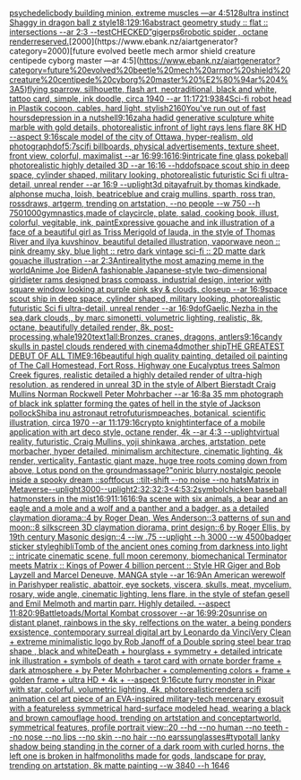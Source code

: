 [psychedelic](https://www.ebank.nz/aiartgenerator?category=psychedelic)[body building minion, extreme muscles —ar 4:5](https://www.ebank.nz/aiartgenerator?category=body%20building%20minion%2C%20extreme%20muscles%20%E2%80%94ar%204%3A5)[128](https://www.ebank.nz/aiartgenerator?category=128)[ultra instinct Shaggy in dragon ball z style](https://www.ebank.nz/aiartgenerator?category=ultra%20instinct%20Shaggy%20in%20dragon%20ball%20z%20style)[18:12](https://www.ebank.nz/aiartgenerator?category=18%3A12)[9:16](https://www.ebank.nz/aiartgenerator?category=9%3A16)[abstract geometry study :: flat :: intersections --ar 2:3 --test](https://www.ebank.nz/aiartgenerator?category=abstract%20geometry%20study%20%3A%3A%20flat%20%3A%3A%20intersections%20--ar%202%3A3%20--test)[CHECKED”](https://www.ebank.nz/aiartgenerator?category=CHECKED%E2%80%9D)[giger](https://www.ebank.nz/aiartgenerator?category=giger)[ps6](https://www.ebank.nz/aiartgenerator?category=ps6)[robotic spider , octane render](https://www.ebank.nz/aiartgenerator?category=robotic%20spider%20%2C%20octane%20render)[reserved.](https://www.ebank.nz/aiartgenerator?category=reserved.)[2000](https://www.ebank.nz/aiartgenerator?category=2000)[future evolved beetle mech armor shield creature centipede cyborg master —ar 4:5](https://www.ebank.nz/aiartgenerator?category=future%20evolved%20beetle%20mech%20armor%20shield%20creature%20centipede%20cyborg%20master%20%E2%80%94ar%204%3A5)[flying sparrow, sillhouette, flash art, neotraditional, black and white, tattoo card, simple, ink doodle, circa 1940 --ar 11:17](https://www.ebank.nz/aiartgenerator?category=flying%20sparrow%2C%20sillhouette%2C%20flash%20art%2C%20neotraditional%2C%20black%20and%20white%2C%20tattoo%20card%2C%20simple%2C%20ink%20doodle%2C%20circa%201940%20--ar%2011%3A17)[21:9](https://www.ebank.nz/aiartgenerator?category=21%3A9)[384](https://www.ebank.nz/aiartgenerator?category=384)[Sci-fi robot head in Plastik cocoon, cables, hard light, stylish](https://www.ebank.nz/aiartgenerator?category=Sci-fi%20robot%20head%20in%20Plastik%20cocoon%2C%20cables%2C%20hard%20light%2C%20stylish)[2160](https://www.ebank.nz/aiartgenerator?category=2160)[You've run out of fast hours](https://www.ebank.nz/aiartgenerator?category=You%27ve%20run%20out%20of%20fast%20hours)[depression in a nutshell](https://www.ebank.nz/aiartgenerator?category=depression%20in%20a%20nutshell)[9:16](https://www.ebank.nz/aiartgenerator?category=9%3A16)[zaha hadid generative sculpture white marble with gold details, photorealistic infront of light rays lens flare 8K HD --aspect 9:16](https://www.ebank.nz/aiartgenerator?category=zaha%20hadid%20generative%20sculpture%20white%20marble%20with%20gold%20details%2C%20photorealistic%20infront%20of%20light%20rays%20lens%20flare%208K%20HD%20--aspect%209%3A16)[scale model of the city of Ottawa, hyper-realism, old photograph](https://www.ebank.nz/aiartgenerator?category=scale%20model%20of%20the%20city%20of%20Ottawa%2C%20hyper-realism%2C%20old%20photograph)[dof](https://www.ebank.nz/aiartgenerator?category=dof)[5:7](https://www.ebank.nz/aiartgenerator?category=5%3A7)[scifi billboards, physical advertisements, texture sheet, front view, colorful, maximalist --ar 16:9](https://www.ebank.nz/aiartgenerator?category=scifi%20billboards%2C%20physical%20advertisements%2C%20texture%20sheet%2C%20front%20view%2C%20colorful%2C%20maximalist%20--ar%2016%3A9)[9:16](https://www.ebank.nz/aiartgenerator?category=9%3A16)[16:9](https://www.ebank.nz/aiartgenerator?category=16%3A9)[intricate fine glass pokeball photorealistic highly detailed 3D --ar 16:16 --hd](https://www.ebank.nz/aiartgenerator?category=intricate%20fine%20glass%20pokeball%20photorealistic%20highly%20detailed%203D%20--ar%2016%3A16%20--hd)[dof](https://www.ebank.nz/aiartgenerator?category=dof)[space scout ship in deep space, cylinder shaped, military looking, photorealistic futuristic Sci fi ultra-detail, unreal render --ar 16:9 --uplight](https://www.ebank.nz/aiartgenerator?category=space%20scout%20ship%20in%20deep%20space%2C%20cylinder%20shaped%2C%20military%20looking%2C%20photorealistic%20futuristic%20Sci%20fi%20ultra-detail%2C%20unreal%20render%20--ar%2016%3A9%20--uplight)[3d pitayafruit,by thomas kindkade, alphonse mucha, loish, beatriceblue and craig mullins, sparth, ross tran, rossdraws, artgerm, trending on artstation, --no people --w 750 --h 750](https://www.ebank.nz/aiartgenerator?category=3d%20pitayafruit%2Cby%20thomas%20kindkade%2C%20alphonse%20mucha%2C%20loish%2C%20beatriceblue%20and%20craig%20mullins%2C%20sparth%2C%20ross%20tran%2C%20rossdraws%2C%20artgerm%2C%20trending%20on%20artstation%2C%20--no%20people%20--w%20750%20--h%20750)[1000](https://www.ebank.nz/aiartgenerator?category=1000)[gymnastics,made of clay](https://www.ebank.nz/aiartgenerator?category=gymnastics%2Cmade%20of%20clay)[circle, plate, salad, cooking book, illust, colorful, vegitable, ink, paint](https://www.ebank.nz/aiartgenerator?category=circle%2C%20plate%2C%20salad%2C%20cooking%20book%2C%20illust%2C%20colorful%2C%20vegitable%2C%20ink%2C%20paint)[Expressive gouache and ink illustration of a face of a beautiful girl as Triss Merigold of lauda, in the style of Thomas River and ilya kuvshinov, beautiful detailed illustration, vaporwave neon :: pink dreamy sky, blue light :: retro dark vintage sci-fi :: 2D matte dark gouache illustration --ar 2:3](https://www.ebank.nz/aiartgenerator?category=Expressive%20gouache%20and%20ink%20illustration%20of%20a%20face%20of%20a%20beautiful%20girl%20as%20Triss%20Merigold%20of%20lauda%2C%20in%20the%20style%20of%20Thomas%20River%20and%20ilya%20kuvshinov%2C%20beautiful%20detailed%20illustration%2C%20vaporwave%20neon%20%3A%3A%20pink%20dreamy%20sky%2C%20blue%20light%20%3A%3A%20retro%20dark%20vintage%20sci-fi%20%3A%3A%202D%20matte%20dark%20gouache%20illustration%20--ar%202%3A3)[Antireality](https://www.ebank.nz/aiartgenerator?category=Antireality)[the most amazing meme in the world](https://www.ebank.nz/aiartgenerator?category=the%20most%20amazing%20meme%20in%20the%20world)[Anime Joe Biden](https://www.ebank.nz/aiartgenerator?category=Anime%20Joe%20Biden)[A fashionable Japanese-style two-dimensional girl](https://www.ebank.nz/aiartgenerator?category=A%20fashionable%20Japanese-style%20two-dimensional%20girl)[dieter rams designed brass compass, industrial design, interior with square window looking at purple pink sky & clouds, closeup  --ar 16:9](https://www.ebank.nz/aiartgenerator?category=dieter%20rams%20designed%20brass%20compass%2C%20industrial%20design%2C%20interior%20with%20square%20window%20looking%20at%20purple%20pink%20sky%20%26%20clouds%2C%20closeup%20%20--ar%2016%3A9)[space scout ship in deep space, cylinder shaped, military looking, photorealistic futuristic Sci fi ultra-detail, unreal render --ar 16:9](https://www.ebank.nz/aiartgenerator?category=space%20scout%20ship%20in%20deep%20space%2C%20cylinder%20shaped%2C%20military%20looking%2C%20photorealistic%20futuristic%20Sci%20fi%20ultra-detail%2C%20unreal%20render%20--ar%2016%3A9)[dof](https://www.ebank.nz/aiartgenerator?category=dof)[Gaelic,](https://www.ebank.nz/aiartgenerator?category=Gaelic%2C)[Nezha in the sea,dark clouds,, by marc simonetti, volumetric lighting, realistic, 8k, octane, beautifully detailed render, 8k, post-processing,](https://www.ebank.nz/aiartgenerator?category=Nezha%20in%20the%20sea%2Cdark%20clouds%2C%2C%20by%20marc%20simonetti%2C%20volumetric%20lighting%2C%20realistic%2C%208k%2C%20octane%2C%20beautifully%20detailed%20render%2C%208k%2C%20post-processing%2C)[whale](https://www.ebank.nz/aiartgenerator?category=whale)[1920](https://www.ebank.nz/aiartgenerator?category=1920)[text](https://www.ebank.nz/aiartgenerator?category=text)[1](https://www.ebank.nz/aiartgenerator?category=1)[all:Bronzes, cranes, dragons, antlers](https://www.ebank.nz/aiartgenerator?category=all%3ABronzes%2C%20cranes%2C%20dragons%2C%20antlers)[9:16](https://www.ebank.nz/aiartgenerator?category=9%3A16)[candy skulls in pastel clouds rendered with cinema4d](https://www.ebank.nz/aiartgenerator?category=candy%20skulls%20in%20pastel%20clouds%20rendered%20with%20cinema4d)[mother ship](https://www.ebank.nz/aiartgenerator?category=mother%20ship)[THE GREATEST DEBUT OF ALL TIME](https://www.ebank.nz/aiartgenerator?category=THE%20GREATEST%20DEBUT%20OF%20ALL%20TIME)[9:16](https://www.ebank.nz/aiartgenerator?category=9%3A16)[beautiful high quality painting, detailed oil painting of The Call Homestead, Fort Ross, Highway one Eucalyptus trees  Salmon Creek figures, realistic detailed a highly detailed render of ultra-high resolution, as rendered in unreal 3D in the style of Albert Bierstadt Craig Mullins Norman Rockwell Peter Mohrbacher  --ar 16:8](https://www.ebank.nz/aiartgenerator?category=beautiful%20high%20quality%20painting%2C%20detailed%20oil%20painting%20of%20The%20Call%20Homestead%2C%20Fort%20Ross%2C%20Highway%20one%20Eucalyptus%20trees%20%20Salmon%20Creek%20figures%2C%20realistic%20detailed%20a%20highly%20detailed%20render%20of%20ultra-high%20resolution%2C%20as%20rendered%20in%20unreal%203D%20in%20the%20style%20of%20Albert%20Bierstadt%20Craig%20Mullins%20Norman%20Rockwell%20Peter%20Mohrbacher%20%20--ar%2016%3A8)[a 35 mm photograph of black ink splatter forming the gates of hell in the style of Jackson pollock](https://www.ebank.nz/aiartgenerator?category=a%2035%20mm%20photograph%20of%20black%20ink%20splatter%20forming%20the%20gates%20of%20hell%20in%20the%20style%20of%20Jackson%20pollock)[Shiba inu astronaut retrofuturism](https://www.ebank.nz/aiartgenerator?category=Shiba%20inu%20astronaut%20retrofuturism)[peaches, botanical, scientific illustration, circa 1970 --ar 11:17](https://www.ebank.nz/aiartgenerator?category=peaches%2C%20botanical%2C%20scientific%20illustration%2C%20circa%201970%20--ar%2011%3A17)[9:16](https://www.ebank.nz/aiartgenerator?category=9%3A16)[crypto knight](https://www.ebank.nz/aiartgenerator?category=crypto%20knight)[interface of a mobile application with art deco style, octane render, 4k --ar 4:3 --uplight](https://www.ebank.nz/aiartgenerator?category=interface%20of%20a%20mobile%20application%20with%20art%20deco%20style%2C%20octane%20render%2C%204k%20--ar%204%3A3%20--uplight)[virtual reality, futuristic, Craig Mullins, yoji shinkawa ,arches, artstation, pete morbacher, hyper detailed, minimalism architecture, cinematic lighting, 4k render, verticality, Fantastic giant maze, huge tree roots coming down from above, Lotus pond on the ground](https://www.ebank.nz/aiartgenerator?category=virtual%20reality%2C%20futuristic%2C%20Craig%20Mullins%2C%20yoji%20shinkawa%20%2Carches%2C%20artstation%2C%20pete%20morbacher%2C%20hyper%20detailed%2C%20minimalism%20architecture%2C%20cinematic%20lighting%2C%204k%20render%2C%20verticality%2C%20Fantastic%20giant%20maze%2C%20huge%20tree%20roots%20coming%20down%20from%20above%2C%20Lotus%20pond%20on%20the%20ground)[massage?"](https://www.ebank.nz/aiartgenerator?category=massage%3F%22)[oniric blurry nostalgic people inside a spooky dream ::softfocus ::tilt-shift --no noise --no hats](https://www.ebank.nz/aiartgenerator?category=oniric%20blurry%20nostalgic%20people%20inside%20a%20spooky%20dream%20%3A%3Asoftfocus%20%3A%3Atilt-shift%20--no%20noise%20--no%20hats)[Matrix in Metaverse](https://www.ebank.nz/aiartgenerator?category=Matrix%20in%20Metaverse)[--uplight](https://www.ebank.nz/aiartgenerator?category=--uplight)[3000](https://www.ebank.nz/aiartgenerator?category=3000)[--uplight](https://www.ebank.nz/aiartgenerator?category=--uplight)[2:3](https://www.ebank.nz/aiartgenerator?category=2%3A3)[2:3](https://www.ebank.nz/aiartgenerator?category=2%3A3)[2:3](https://www.ebank.nz/aiartgenerator?category=2%3A3)[<4:5](https://www.ebank.nz/aiartgenerator?category=%3C4%3A5)[3:2](https://www.ebank.nz/aiartgenerator?category=3%3A2)[symbol](https://www.ebank.nz/aiartgenerator?category=symbol)[chicken baseball hat](https://www.ebank.nz/aiartgenerator?category=chicken%20baseball%20hat)[monsters in the mist](https://www.ebank.nz/aiartgenerator?category=monsters%20in%20the%20mist)[16:9](https://www.ebank.nz/aiartgenerator?category=16%3A9)[11:16](https://www.ebank.nz/aiartgenerator?category=11%3A16)[16:9](https://www.ebank.nz/aiartgenerator?category=16%3A9)[a scene with six animals, a bear and an eagle and a mole and a wolf and a panther and a badger, as a detailed claymation diorama::4 by Roger Dean, Wes Anderson::3 patterns of sun and moon::8 silkscreen 3D claymation diorama, print design::6 by Roger Ellis, by 19th century Masonic design::4 --iw .75 --uplight --h 3000 --w 4500](https://www.ebank.nz/aiartgenerator?category=a%20scene%20with%20six%20animals%2C%20a%20bear%20and%20an%20eagle%20and%20a%20mole%20and%20a%20wolf%20and%20a%20panther%20and%20a%20badger%2C%20as%20a%20detailed%20claymation%20diorama%3A%3A4%20by%20Roger%20Dean%2C%20Wes%20Anderson%3A%3A3%20patterns%20of%20sun%20and%20moon%3A%3A8%20silkscreen%203D%20claymation%20diorama%2C%20print%20design%3A%3A6%20by%20Roger%20Ellis%2C%20by%2019th%20century%20Masonic%20design%3A%3A4%20--iw%20.75%20--uplight%20--h%203000%20--w%204500)[badger sticker style](https://www.ebank.nz/aiartgenerator?category=badger%20sticker%20style)[ghibli](https://www.ebank.nz/aiartgenerator?category=ghibli)[Tomb of the ancient ones coming from darkness into light :: intricate cinematic scene, full moon ceremony,  biomechanical Terminator meets Matrix :: Kings of Power 4 billion percent :: Style HR Giger and Bob Layzell and Marcel Deneuve, MANGA style --ar 16:9](https://www.ebank.nz/aiartgenerator?category=Tomb%20of%20the%20ancient%20ones%20coming%20from%20darkness%20into%20light%20%3A%3A%20intricate%20cinematic%20scene%2C%20full%20moon%20ceremony%2C%20%20biomechanical%20Terminator%20meets%20Matrix%20%3A%3A%20Kings%20of%20Power%204%20billion%20percent%20%3A%3A%20Style%20HR%20Giger%20and%20Bob%20Layzell%20and%20Marcel%20Deneuve%2C%20MANGA%20style%20--ar%2016%3A9)[An American werewolf in Paris](https://www.ebank.nz/aiartgenerator?category=An%20American%20werewolf%20in%20Paris)[hyper realistic, abattoir, eye sockets, viscera, skulls, meat, mycelium, rosary,  wide angle, cinematic lighting, lens flare, in the style of stefan gesell and  Emil Melmoth and martin parr. Highly detailed.  --aspect 11:8](https://www.ebank.nz/aiartgenerator?category=hyper%20realistic%2C%20abattoir%2C%20eye%20sockets%2C%20viscera%2C%20skulls%2C%20meat%2C%20mycelium%2C%20rosary%2C%20%20wide%20angle%2C%20cinematic%20lighting%2C%20lens%20flare%2C%20in%20the%20style%20of%20stefan%20gesell%20and%20%20Emil%20Melmoth%20and%20martin%20parr.%20Highly%20detailed.%20%20--aspect%2011%3A8)[20:9](https://www.ebank.nz/aiartgenerator?category=20%3A9)[Battletoads/Mortal Kombat crossover --ar 16:9](https://www.ebank.nz/aiartgenerator?category=Battletoads/Mortal%20Kombat%20crossover%20--ar%2016%3A9)[9:20](https://www.ebank.nz/aiartgenerator?category=9%3A20)[sunrise on distant planet, rainbows in the sky, relfections on the water, a being ponders exsistence, contemporary surreal digital art by Leonardo da Vinci](https://www.ebank.nz/aiartgenerator?category=sunrise%20on%20distant%20planet%2C%20rainbows%20in%20the%20sky%2C%20relfections%20on%20the%20water%2C%20a%20being%20ponders%20exsistence%2C%20contemporary%20surreal%20digital%20art%20by%20Leonardo%20da%20Vinci)[Very Clean + extreme minimalistic  logo by Rob Janoff of  a Double spring steel bear trap shape , black and white](https://www.ebank.nz/aiartgenerator?category=Very%20Clean%20%2B%20extreme%20minimalistic%20%20logo%20by%20Rob%20Janoff%20of%20%20a%20Double%20spring%20steel%20bear%20trap%20shape%20%2C%20black%20and%20white)[Death + hourglass + symmetry + detailed intricate ink illustration + symbols of death + tarot card with ornate border frame + dark atmosphere + by Peter Mohrbacher + complementing colors + frame + golden frame + ultra HD + 4k + --aspect 9:16](https://www.ebank.nz/aiartgenerator?category=Death%20%2B%20hourglass%20%2B%20symmetry%20%2B%20detailed%20intricate%20ink%20illustration%20%2B%20symbols%20of%20death%20%2B%20tarot%20card%20with%20ornate%20border%20frame%20%2B%20dark%20atmosphere%20%2B%20by%20Peter%20Mohrbacher%20%2B%20complementing%20colors%20%2B%20frame%20%2B%20golden%20frame%20%2B%20ultra%20HD%20%2B%204k%20%2B%20--aspect%209%3A16)[cute furry monster in Pixar with star, colorful, volumetric lighting, 4k, photorealistic](https://www.ebank.nz/aiartgenerator?category=cute%20furry%20monster%20in%20Pixar%20with%20star%2C%20colorful%2C%20volumetric%20lighting%2C%204k%2C%20photorealistic)[render](https://www.ebank.nz/aiartgenerator?category=render)[a scifi animation cel art piece of an EVA-inspired military-tech mercenary exosuit with a featureless symmetrical hard-surface modeled head, wearing a black and brown camouflage hood. trending on artstation and conceptartworld. symmetrical features, profile portrait view::20 --hd --no human --no teeth --no nose --no lips --no skin --no hair --no ears](https://www.ebank.nz/aiartgenerator?category=a%20scifi%20animation%20cel%20art%20piece%20of%20an%20EVA-inspired%20military-tech%20mercenary%20exosuit%20with%20a%20featureless%20symmetrical%20hard-surface%20modeled%20head%2C%20wearing%20a%20black%20and%20brown%20camouflage%20hood.%20trending%20on%20artstation%20and%20conceptartworld.%20symmetrical%20features%2C%20profile%20portrait%20view%3A%3A20%20--hd%20--no%20human%20--no%20teeth%20--no%20nose%20--no%20lips%20--no%20skin%20--no%20hair%20--no%20ears)[sunglasses](https://www.ebank.nz/aiartgenerator?category=sunglasses)[#typo](https://www.ebank.nz/aiartgenerator?category=%23typo)[tall lanky shadow being standing in the corner of a dark room with curled horns, the left one is broken in half](https://www.ebank.nz/aiartgenerator?category=tall%20lanky%20shadow%20being%20standing%20in%20the%20corner%20of%20a%20dark%20room%20with%20curled%20horns%2C%20the%20left%20one%20is%20broken%20in%20half)[monoliths made for gods, landscape for pray, trending on artstation, 8k matte painting --w 3840 --h 1646](https://www.ebank.nz/aiartgenerator?category=monoliths%20made%20for%20gods%2C%20landscape%20for%20pray%2C%20trending%20on%20artstation%2C%208k%20matte%20painting%20--w%203840%20--h%201646)